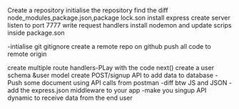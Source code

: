 Create a repository
initialise the repository
find the diff node_modules,package.json,package lock.son
install express create server
listen to port 7777
write request handlers
install nodemon and update scrips inside package.son

-intialise  git
  gitignore
  create a remote repo on github
  push all code to remote origin



  create multiple route handlers-PLay with the code
  next()
  create a user schema &user model
  create POST/signup API to add data to database
-Push some document using API calls from postman
-diff btw JS and JSON
  -add the express.json middleware to your app
  -make you singup API dynamic to receive data from the end user 